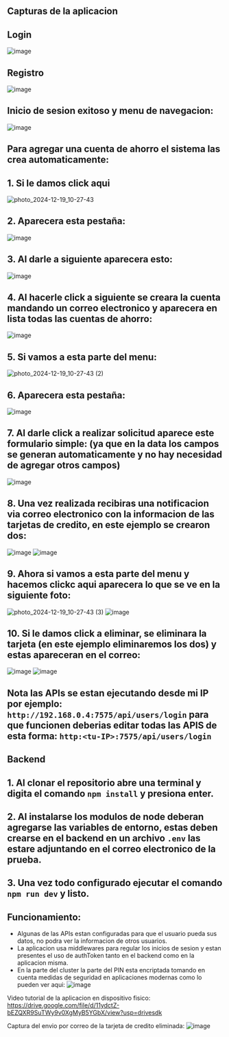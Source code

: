 ## Capturas de la aplicacion 

## Login
![image](https://github.com/user-attachments/assets/fe7dae42-3efb-4b8f-90be-6398d3b519fd)

## Registro
![image](https://github.com/user-attachments/assets/b2dcfa66-680d-48d6-b4b9-e9bd5929f3d1)

## Inicio de sesion exitoso y menu de navegacion:
![image](https://github.com/user-attachments/assets/5e37e938-eee9-4acb-b0dc-5aa8dd05ada5)

## Para agregar una cuenta de ahorro el sistema las crea automaticamente:
## 1. Si le damos click aqui
![photo_2024-12-19_10-27-43](https://github.com/user-attachments/assets/edeb55ca-1d4f-43a8-84a2-7b8f66deee5b)

## 2. Aparecera esta pestaña:
![image](https://github.com/user-attachments/assets/ab04054b-4927-4efc-a535-460464c1629e)

## 3. Al darle a siguiente aparecera esto:
![image](https://github.com/user-attachments/assets/1cabda86-b10c-4511-a847-562ee90ff0bc)

## 4. Al hacerle click a siguiente se creara la cuenta mandando un correo electronico y aparecera en lista todas las cuentas de ahorro:
![image](https://github.com/user-attachments/assets/28e8ae91-f5e0-4852-aca2-5dda4c105721)

## 5. Si vamos a esta parte del menu: 
![photo_2024-12-19_10-27-43 (2)](https://github.com/user-attachments/assets/35894e05-6aec-43e1-b56f-08713468972b)

## 6. Aparecera esta pestaña:
![image](https://github.com/user-attachments/assets/93e0274a-e9b3-448b-9cc8-6de714aff036)

## 7. Al darle click a realizar solicitud aparece este formulario simple: (ya que en la data los campos se generan automaticamente y no hay necesidad de agregar otros campos)
![image](https://github.com/user-attachments/assets/32a1b791-6cca-46bb-ac15-c8cd9806209d)

## 8. Una vez realizada recibiras una notificacion via correo electronico con la informacion de las tarjetas de credito, en este ejemplo se crearon dos: 
![image](https://github.com/user-attachments/assets/51376c08-aa55-4abc-ad0d-8dba7c0284e2)
![image](https://github.com/user-attachments/assets/57126f6e-2610-472c-bc47-5e6809193482)

## 9. Ahora si vamos a esta parte del menu y hacemos clickc aqui aparecera lo que se ve en la siguiente foto: 
![photo_2024-12-19_10-27-43 (3)](https://github.com/user-attachments/assets/a1d02d28-bbdd-40eb-9a2f-5b42a87097b0)
![image](https://github.com/user-attachments/assets/bb58f2cb-d3f5-42a4-9879-e5078ca8584d)

## 10. Si le damos click a eliminar, se eliminara la tarjeta (en este ejemplo eliminaremos los dos) y estas apareceran en el correo: 
![image](https://github.com/user-attachments/assets/11399230-0b54-4c55-817b-d3badc9d130d)
![image](https://github.com/user-attachments/assets/69da01cd-1bf1-478a-91fc-cc6f14c8ce2b)

## Nota las APIs se estan ejecutando desde mi IP por ejemplo: `http://192.168.0.4:7575/api/users/login` para que funcionen deberias editar todas las APIS de esta forma: `http:<tu-IP>:7575/api/users/login`

## Backend 

## 1. Al clonar el repositorio abre una terminal y digita el comando `npm install` y presiona enter.

## 2. Al instalarse los modulos de node deberan agregarse las variables de entorno, estas deben crearse en el backend en un archivo `.env` las estare adjuntando en el correo electronico de la prueba.

## 3. Una vez todo configurado ejecutar el comando `npm run dev` y listo. 

## Funcionamiento:
- Algunas de las APIs estan configuradas para que el usuario pueda sus datos, no podra ver la informacion de otros usuarios.
- La aplicacion usa middlewares para regular los inicios de sesion y estan presentes el uso de authToken tanto en el backend como en la aplicacion misma.
- En la parte del cluster la parte del PIN esta encriptada tomando en cuenta medidas de seguridad en aplicaciones modernas como lo pueden ver aqui:
![image](https://github.com/user-attachments/assets/8feea9ac-f889-49df-b088-de6a74ca7335)



Video tutorial de la aplicacion en dispositivo fisico: https://drive.google.com/file/d/11ydctZ-bEZQXR9SuTWy9v0XgMyB5YGbX/view?usp=drivesdk


Captura del envio por correo de la tarjeta de credito eliminada: 
![image](https://github.com/user-attachments/assets/9177ee87-7307-43af-ac51-9e2a25021c0b)






